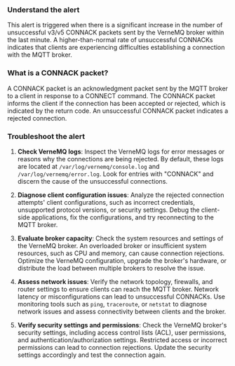 ### Understand the alert

This alert is triggered when there is a significant increase in the number of unsuccessful v3/v5 CONNACK packets sent by the VerneMQ broker within the last minute. A higher-than-normal rate of unsuccessful CONNACKs indicates that clients are experiencing difficulties establishing a connection with the MQTT broker.

### What is a CONNACK packet?

A CONNACK packet is an acknowledgment packet sent by the MQTT broker to a client in response to a CONNECT command. The CONNACK packet informs the client if the connection has been accepted or rejected, which is indicated by the return code. An unsuccessful CONNACK packet indicates a rejected connection.

### Troubleshoot the alert

1. **Check VerneMQ logs**: Inspect the VerneMQ logs for error messages or reasons why the connections are being rejected. By default, these logs are located at `/var/log/vernemq/console.log` and `/var/log/vernemq/error.log`. Look for entries with "CONNACK" and discern the cause of the unsuccessful connections.

2. **Diagnose client configuration issues**: Analyze the rejected connection attempts' client configurations, such as incorrect credentials, unsupported protocol versions, or security settings. Debug the client-side applications, fix the configurations, and try reconnecting to the MQTT broker.

3. **Evaluate broker capacity**: Check the system resources and settings of the VerneMQ broker. An overloaded broker or insufficient system resources, such as CPU and memory, can cause connection rejections. Optimize the VerneMQ configuration, upgrade the broker's hardware, or distribute the load between multiple brokers to resolve the issue.

4. **Assess network issues**: Verify the network topology, firewalls, and router settings to ensure clients can reach the MQTT broker. Network latency or misconfigurations can lead to unsuccessful CONNACKs. Use monitoring tools such as `ping`, `traceroute`, or `netstat` to diagnose network issues and assess connectivity between clients and the broker.

5. **Verify security settings and permissions**: Check the VerneMQ broker's security settings, including access control lists (ACL), user permissions, and authentication/authorization settings. Restricted access or incorrect permissions can lead to connection rejections. Update the security settings accordingly and test the connection again.

